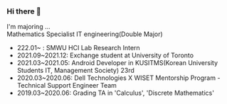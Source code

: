 ### Hi there 👋

I'm majoring ... </br>
Mathematics Specialist
IT engineering(Double Major)
- 222.01~ : SMWU HCI Lab Research Intern
- 2021.09~2021.12: Exchange student at University of Toronto
- 2021.03~2021.05: Android Developer in KUSITMS(Korean University Students IT, Management Society) 23rd
- 2020.03~2020.06: Dell Technologies X WISET Mentorship Program - Technical Support Engineer Team
- 2019.03~2020.06: Grading TA in 'Calculus', 'Discrete Mathematics'

